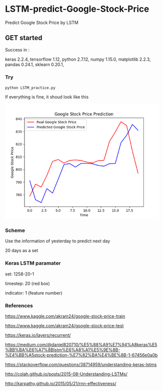 # LSTM-predict-Google-Stock-Price
Predict Google Stock Price by LSTM

## GET started

Success in :

keras 2.2.4, tensorflow 1.12, python 2.7.12, numpy 1.15.0, matplotlib 2.2.3, pandas 0.24.1, sklearn 0.20.1,

### Try
```
python LSTM_practice.py
```
If everything is fine, it shoud look like this

![result](https://github.com/yoyotv/LSTM-predict-Google-Stock-Price/blob/master/result.png)
### Scheme 
Use the information of yesterday to predict next day

20 days as a set


### Keras LSTM paramater

set: 1258-20-1

timestep: 20     (red box)

indicator: 1     (feature number)

### References

https://www.kaggle.com/akram24/google-stock-price-train

https://www.kaggle.com/akram24/google-stock-price-test

https://keras.io/layers/recurrent/

https://medium.com/@daniel820710/%E5%88%A9%E7%94%A8keras%E5%BB%BA%E6%A7%8Blstm%E6%A8%A1%E5%9E%8B-%E4%BB%A5stock-prediction-%E7%82%BA%E4%BE%8B-1-67456e0a0b

https://stackoverflow.com/questions/38714959/understanding-keras-lstms

http://colah.github.io/posts/2015-08-Understanding-LSTMs/

http://karpathy.github.io/2015/05/21/rnn-effectiveness/

